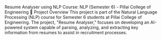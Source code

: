  Resume Analyser using NLP
Course: NLP (Semester 6) - Pillai College of Engineering
📖 Project Overview
This project is part of the Natural Language Processing (NLP) course for Semester 6 students at Pillai College of Engineering. The project, "Resume Analyser," focuses on developing an AI-powered system capable of parsing, analyzing, and extracting key information from resumes to assist in recruitment processes.
